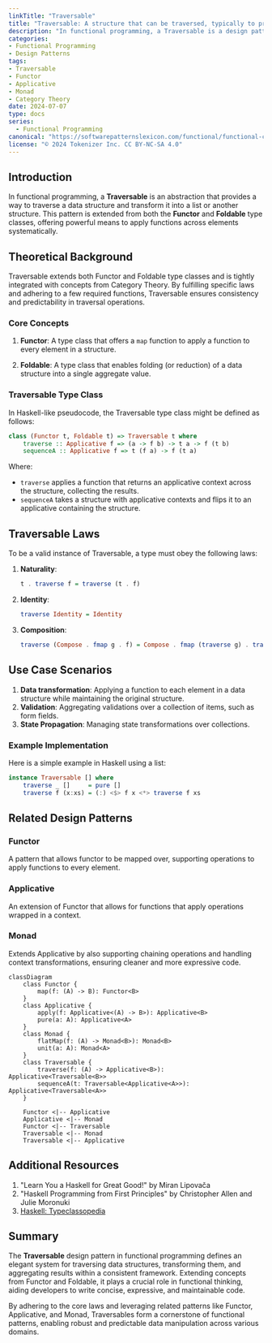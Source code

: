 ```yaml
---
linkTitle: "Traversable"
title: "Traversable: A structure that can be traversed, typically to produce a list."
description: "In functional programming, a Traversable is a design pattern that defines a way to traverse through a data structure, often to produce a list or another aggregate result."
categories:
- Functional Programming
- Design Patterns
tags:
- Traversable
- Functor
- Applicative
- Monad
- Category Theory
date: 2024-07-07
type: docs
series:
  - Functional Programming
canonical: "https://softwarepatternslexicon.com/functional/functional-collections-and-structures/collections/traversable"
license: "© 2024 Tokenizer Inc. CC BY-NC-SA 4.0"
---
```



## Introduction

In functional programming, a **Traversable** is an abstraction that provides a way to traverse a data structure and transform it into a list or another structure. This pattern is extended from both the **Functor** and **Foldable** type classes, offering powerful means to apply functions across elements systematically.

## Theoretical Background

Traversable extends both Functor and Foldable type classes and is tightly integrated with concepts from Category Theory. By fulfilling specific laws and adhering to a few required functions, Traversable ensures consistency and predictability in traversal operations.

### Core Concepts

1. **Functor**: A type class that offers a `map` function to apply a function to every element in a structure.

2. **Foldable**: A type class that enables folding (or reduction) of a data structure into a single aggregate value.

### Traversable Type Class

In Haskell-like pseudocode, the Traversable type class might be defined as follows:

```haskell
class (Functor t, Foldable t) => Traversable t where
    traverse :: Applicative f => (a -> f b) -> t a -> f (t b)
    sequenceA :: Applicative f => t (f a) -> f (t a)
```

Where:
- `traverse` applies a function that returns an applicative context across the structure, collecting the results.
- `sequenceA` takes a structure with applicative contexts and flips it to an applicative containing the structure.

## Traversable Laws

To be a valid instance of Traversable, a type must obey the following laws:

1. **Naturality**:
   ```haskell
   t . traverse f = traverse (t . f)
   ```

2. **Identity**:
   ```haskell
   traverse Identity = Identity
   ```

3. **Composition**:
   ```haskell
   traverse (Compose . fmap g . f) = Compose . fmap (traverse g) . traverse f
   ```

## Use Case Scenarios

1. **Data transformation**: Applying a function to each element in a data structure while maintaining the original structure.
2. **Validation**: Aggregating validations over a collection of items, such as form fields.
3. **State Propagation**: Managing state transformations over collections.

### Example Implementation

Here is a simple example in Haskell using a list:

```haskell
instance Traversable [] where
    traverse _ []     = pure []
    traverse f (x:xs) = (:) <$> f x <*> traverse f xs
```

## Related Design Patterns

### Functor
A pattern that allows functor to be mapped over, supporting operations to apply functions to every element.

### Applicative
An extension of Functor that allows for functions that apply operations wrapped in a context.

### Monad
Extends Applicative by also supporting chaining operations and handling context transformations, ensuring cleaner and more expressive code.

```mermaid
classDiagram
    class Functor {
        map(f: (A) -> B): Functor<B>
    }
    class Applicative {
        apply(f: Applicative<(A) -> B>): Applicative<B>
        pure(a: A): Applicative<A>
    }
    class Monad {
        flatMap(f: (A) -> Monad<B>): Monad<B>
        unit(a: A): Monad<A>
    }
    class Traversable {
        traverse(f: (A) -> Applicative<B>): Applicative<Traversable<B>>
        sequenceA(t: Traversable<Applicative<A>>): Applicative<Traversable<A>>
    }

    Functor <|-- Applicative
    Applicative <|-- Monad
    Functor <|-- Traversable
    Traversable <|-- Monad
    Traversable <|-- Applicative
```

## Additional Resources

1. "Learn You a Haskell for Great Good!" by Miran Lipovača
2. "Haskell Programming from First Principles" by Christopher Allen and Julie Moronuki
3. [Haskell: Typeclassopedia](https://wiki.haskell.org/Typeclassopedia)

## Summary

The **Traversable** design pattern in functional programming defines an elegant system for traversing data structures, transforming them, and aggregating results within a consistent framework. Extending concepts from Functor and Foldable, it plays a crucial role in functional thinking, aiding developers to write concise, expressive, and maintainable code.

By adhering to the core laws and leveraging related patterns like Functor, Applicative, and Monad, Traversables form a cornerstone of functional patterns, enabling robust and predictable data manipulation across various domains.
